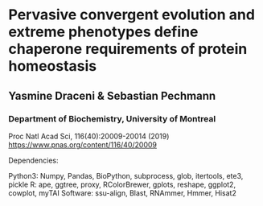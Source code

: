 # Pervasive convergent evolution and extreme phenotypes define chaperone requirements of protein homeostasis

## Yasmine Draceni & Sebastian Pechmann

### Department of Biochemistry, University of Montreal

Proc Natl Acad Sci, 116(40):20009-20014 (2019)
https://www.pnas.org/content/116/40/20009


Dependencies:

Python3: Numpy, Pandas, BioPython, subprocess, glob, itertools, ete3, pickle
R: ape, ggtree, proxy, RColorBrewer, gplots, reshape, ggplot2, cowplot, myTAI
Software: ssu-align, Blast, RNAmmer, Hmmer, Hisat2


